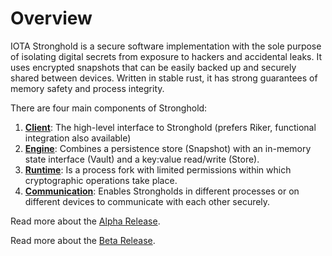# Overview

IOTA Stronghold is a secure software implementation with the sole purpose of isolating digital secrets from exposure to hackers and accidental leaks. It uses encrypted snapshots that can be easily backed up and securely shared between devices. Written in stable rust, it has strong guarantees of memory safety and process integrity.

There are four main components of Stronghold:

1. [**Client**](./structure/client.md): The high-level interface to Stronghold (prefers Riker, functional integration also available)
2. [**Engine**](./structure/engine.md): Combines a persistence store (Snapshot) with an in-memory state interface (Vault) and a key:value read/write (Store).
3. [**Runtime**](./structure/runtime.md): Is a process fork with limited permissions within which cryptographic operations take place.
4. [**Communication**](./structure/communication.md): Enables Strongholds in different processes or on different devices to communicate with each other securely.

Read more about the [Alpha Release](https://blog.iota.org/stronghold-alpha-release/).

Read more about the [Beta Release](https://blog.iota.org/iota-stronghold-beta-release/).

